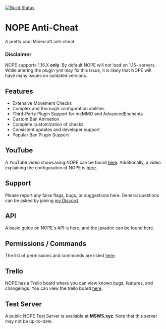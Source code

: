 [![Build Status](https://travis-ci.com/steviebeenz/nope.svg?branch=master)](https://travis-ci.com/github/steviebeenz/nope)

# NOPE Anti-Cheat
A pretty cool Minecraft anti-cheat.

### Disclaimer
NOPE supports 1.16.X **only**. By default NOPE will not load on 1.15- servers. While altering the plugin yml may fix this issue, it is likely that NOPE will have many issues on outdated versions.

## Features
* Extensive Movement Checks
* Complex and thorough configuration abilities
* Third-Party Plugin Support for mcMMO and AdvancedEnchants
* Custom Ban Animation
* Complete customization of checks
* Consistent updates and developer support
* Popular Ban Plugin Support

## YouTube
A YouTube video showcasing NOPE can be found [here](https://www.youtube.com/watch?v=QNumBz-Phwg).
Additionally, a video explaining the configuration of NOPE is [here](https://www.youtube.com/watch?v=XVuXKsJEAkQ).

## Support
Please report any false flags, bugs, or suggestions here. General questions can be asked by joining [my Discord](https://nope.msws.xyz/discord).

## API
A basic guide on NOPE's API is [here](https://github.com/MSWS/NOPE/wiki/API), and the javadoc can be found [here](http://docs.msws.xyz).

## Permissions / Commands
The list of permissions and commands are listed [here](https://github.com/MSWS/NOPE/wiki/Permissions).

## Trello
NOPE has a Trello board where you can view known bugs, features, and changelogs. You can view the trello board [here](https://nope.msws.xyz/trello).

## Test Server
A public NOPE Test Server is available at **MSWS.xyz**. Note that this server may not be up-to-date.

